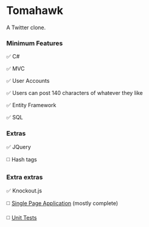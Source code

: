 # Tomahawk

A Twitter clone.

### Minimum Features
:white_check_mark: C#

:white_check_mark: MVC

:white_check_mark: User Accounts

:white_check_mark: Users can post 140 characters of whatever they like

:white_check_mark: Entity Framework

:white_check_mark: SQL
 
### Extras
:white_check_mark: JQuery

:white_medium_square: Hash tags
 
### Extra extras
:white_check_mark: Knockout.js

:white_medium_square: [Single Page Application](https://github.com/shmup/tomahawk/issues/5) (mostly complete)

:white_medium_square: [Unit Tests](https://github.com/shmup/tomahawk/issues/6)
